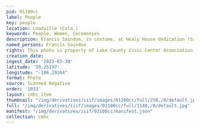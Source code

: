 ```yaml
---
pid: 01100cc
label: People
key: people
location: Leadville (Colo.)
keywords: People, Women, Ceremonies
description: Francis Saindon, in costume, at Healy House dedication (Saindon collection)
named_persons: Francis Saindon
rights: This photo is property of Lake County Civic Center Association.
creation_date: 
ingest_date: '2021-03-30'
latitude: '39.25197'
longitude: "-106.29264"
format: Photo
source: Scanned Negative
order: '1033'
layout: cmhc_item
thumbnail: "/img/derivatives/iiif/images/01100cc/full/250,/0/default.jpg"
full: "/img/derivatives/iiif/images/01100cc/full/1140,/0/default.jpg"
manifest: "/img/derivatives/iiif/01100cc/manifest.json"
collection: cmhc
---
```

